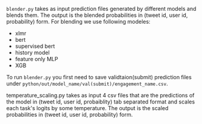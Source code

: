 `blender.py` takes as input prediction files generated by different models and blends them. The output is the blended probabilities in (tweet id, user id, probability) form. For blending we use following modeles:

- xlmr 
- bert
- supervised bert
- history model
- feature only MLP
- XGB

To run `blender.py` you first need to save validtaion(submit) prediction files under `python/out/model_name/val(submit)/engagement_name.csv`. 


temperature_scaling.py takes as input 4 csv files that are the predictions of the model in (tweet id, user id, probaiblity) tab separated format and scales each task's logits by some temperature. The output is the scaled probabilities in (tweet id, user id, probability) form.

